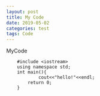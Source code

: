 ```yaml
---
layout: post
title: My Code
date: 2019-05-02
categories: test
tags: Code
---
```


MyCode<br>

		#include <iostream>
		using namespace std;
		int main(){
 			 	cout<<"hello!"<<endl; 
  			return 0;		
		}
